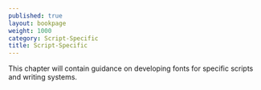 ```yaml
---
published: true
layout: bookpage
weight: 1000
category: Script-Specific
title: Script-Specific
---
```


This chapter will contain guidance on developing fonts for specific scripts and writing systems.
